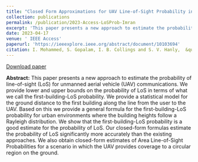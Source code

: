 ```yaml
---
title: "Closed Form Approximations for UAV Line-of-Sight Probability in Urban Environments"
collection: publications
permalink: /publication/2023-Access-LoSProb-Imran
excerpt: 'This paper presents a new approach to estimate the probability of line-of-sight (LoS) for unmanned aerial vehicle (UAV) communications.'
date: 2023-04-17
venue: ' IEEE Access'
paperurl: 'https://ieeexplore.ieee.org/abstract/document/10103694'
citation: I. Mohammed, S. Gopalam, I. B. Collings and S. V. Hanly,  &quot;Closed Form Approximations for UAV Line-of-Sight Probability in Urban Environments,&quot; in <i>IEEE Access</i>, vol. 11, pp. 40162-40174, 2023.'
---
```


[Download paper](https://swaroop-gopalam.github.io/files/ACCESS_10103694.pdf)

**Abstract:** This paper presents a new approach to estimate the probability of line-of-sight (LoS) for unmanned aerial vehicle (UAV) communications. We provide lower and upper bounds on the probability of LoS in terms of what we call the first-building-LoS probability. We provide a statistical model for the ground distance to the first building along the line from the user to the UAV. Based on this we provide a general formula for the first-building-LoS probability for urban environments where the building heights follow a Rayleigh distribution. We show that the first-building-LoS probability is a good estimate for the probability of LoS. Our closed-form formulas estimate the probability of LoS significantly more accurately than the existing approaches. We also obtain closed-form estimates of Area Line-of-Sight Probabilities for a scenario in which the UAV provides coverage to a circular region on the ground.



<!-- Recommended citation: 'S. Gopalam, S. V. Hanly and P. Whiting,  &quot;Distributed Resource Allocation and Flow Control Algorithms for mmWave IAB Networks,&quot; in <i>IEEE/ACM Transactions on Networking</i>, vol. 31, no. 6, pp. 3175-3190, Dec. 2023.' -->